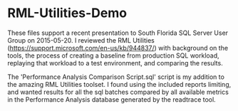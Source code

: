 # RML-Utilities-Demo

These files support a recent presentation to South Florida SQL Server User Group on 2015-05-20.
I reviewed the RML Utilities (https://support.microsoft.com/en-us/kb/944837/) with background
on the tools, the process of creating a baseline from production SQL workload, replaying 
that workload to a test environment, and comparing the results.

The 'Performance Analysis Comparison Script.sql' script is my addition to the amazing RML Utilities toolset.
I found using the included reports limiting, and wanted results for all the sql batches compared by all available metrics
in the Performance Analysis database generated by the readtrace tool.